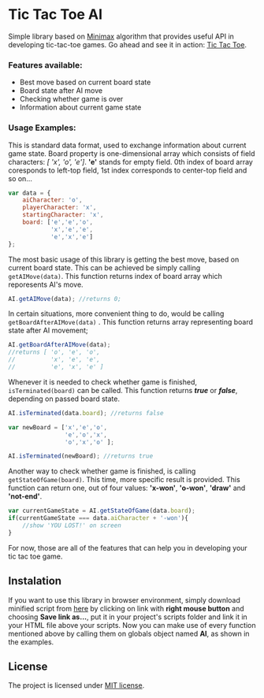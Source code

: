 # Tic Tac Toe AI
Simple library based on [Minimax](https://en.wikipedia.org/wiki/Minimax) algorithm that provides useful API in developing tic-tac-toe games. Go ahead and see it in action: [Tic Tac Toe](https://pietrzakacper.github.io/TicTacToe/).
### Features available:
* Best move based on current board state
* Board state after AI move
* Checking whether game is over
* Information about current game state

### Usage Examples:
This is standard data format, used to exchange information about current game state.
Board property is one-dimensional array which consists of field characters: *[ 'x', 'o', 'e']*. **'e'** stands for empty field. 0th index of board array coresponds to left-top field, 1st index corresponds to center-top field and so on...
``` javascript
var data = {
  	aiCharacter: 'o',
	playerCharacter: 'x',
	startingCharacter: 'x',
	board: ['e','e','o',
			'x','e','e',
			'e','x','e']
};
```
The most basic usage of this library is getting the best move, based on current board state. This can be achieved be simply calling ```getAIMove(data)```. This function returns index of board array which reporesents AI's move.

``` javascript
AI.getAIMove(data); //returns 0;
```
In certain situations, more convenient thing to do, would be calling ```getBoardAfterAIMove(data)``` . This function returns array
representing board state after AI movement;
``` javascript
AI.getBoardAfterAIMove(data);
//returns [ 'o', 'e', 'o',
//          'x', 'e', 'e',
//          'e', 'x', 'e' ]
```
Whenever it is needed to check  whether game is finished, ```isTerminated(board)``` can be called. This function returns  ***true*** or ***false***, depending on passed board state.
```javascript
AI.isTerminated(data.board); //returns false

var newBoard = ['x','e','o',
                'e','o','x',
                'o','x','o' ];

AI.isTerminated(newBoard); //returns true
```
Another way to check whether game is finished, is calling ```getStateOfGame(board)```. This time, more specific result is provided. This function can return one, out of four values: **'x-won'**, **'o-won'**, **'draw'** and **'not-end'**.
```javascript
var currentGameState = AI.getStateOfGame(data.board);
if(currentGameState === data.aiCharacter + '-won'){
    //show 'YOU LOST!' on screen
}
```
For now, those are all of the features that can help you in developing your tic tac toe game.

## Instalation
If you want to use this library in browser environment, simply download minified script from [here](https://raw.githubusercontent.com/pietrzakacper/tic-tac-toe-ai/master/distribution/tic-tac-toe-ai-min.js) by clicking on link with **right mouse button** and choosing **Save link as...**, put it in your project's scripts folder and link it in your HTML file above your scripts. Now you can make use of every function mentioned above by calling them on globals object named **AI**, as shown in the examples.

## License

The project is licensed under [MIT license](https://opensource.org/licenses/MIT).
